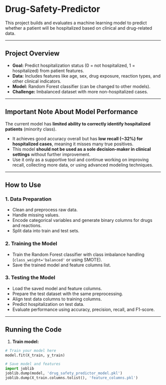 # Drug-Safety-Predictor

This project builds and evaluates a machine learning model to predict whether a patient will be hospitalized based on clinical and drug-related data.

---

## Project Overview

- **Goal:** Predict hospitalization status (0 = not hospitalized, 1 = hospitalized) from patient features.
- **Data:** Includes features like age, sex, drug exposure, reaction types, and other clinical indicators.
- **Model:** Random Forest classifier (can be changed to other models).
- **Challenge:** Imbalanced dataset with more non-hospitalized cases.

---

## Important Note About Model Performance

The current model has **limited ability to correctly identify hospitalized patients** (minority class).  
- It achieves good accuracy overall but has **low recall (~32%) for hospitalized cases**, meaning it misses many true positives.  
- This model **should not be used as a sole decision-maker in clinical settings** without further improvement.  
- Use it only as a supportive tool and continue working on improving recall, collecting more data, or using advanced modeling techniques.

---

## How to Use

### 1. Data Preparation

- Clean and preprocess raw data.
- Handle missing values.
- Encode categorical variables and generate binary columns for drugs and reactions.
- Split data into train and test sets.

### 2. Training the Model

- Train the Random Forest classifier with class imbalance handling (`class_weight='balanced'` or using SMOTE).
- Save the trained model and feature columns list.

### 3. Testing the Model

- Load the saved model and feature columns.
- Prepare the test dataset with the same preprocessing.
- Align test data columns to training columns.
- Predict hospitalization on test data.
- Evaluate performance using accuracy, precision, recall, and F1-score.

---

## Running the Code

1. **Train model:**

```python
# Train your model here
model.fit(X_train, y_train)

# Save model and features
import joblib
joblib.dump(model, 'drug_safety_predictor_model.pkl')
joblib.dump(X_train.columns.tolist(), 'feature_columns.pkl')
